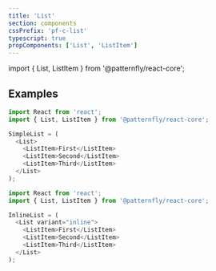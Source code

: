 ```yaml
---
title: 'List'
section: components
cssPrefix: 'pf-c-list'
typescript: true
propComponents: ['List', 'ListItem']
---
```


import { List, ListItem } from '@patternfly/react-core';

## Examples
```js title=Basic
import React from 'react';
import { List, ListItem } from '@patternfly/react-core';

SimpleList = (
  <List>
    <ListItem>First</ListItem>
    <ListItem>Second</ListItem>
    <ListItem>Third</ListItem>
  </List>
);
```

```js title=Inline
import React from 'react';
import { List, ListItem } from '@patternfly/react-core';

InlineList = (
  <List variant="inline">
    <ListItem>First</ListItem>
    <ListItem>Second</ListItem>
    <ListItem>Third</ListItem>
  </List>
);
```
